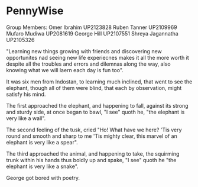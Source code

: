 # PennyWise

Group Members:
Omer Ibrahim UP2123828
Ruben Tanner UP2109969
Mufaro Mudiwa UP2081619
George Hill UP2107551
Shreya Jagannatha UP2105326


"Learning new things growing with friends and discovering new opportunites nad seeing new life experiecnes makes it all the more worth it despite all the troubles and errors and dilemnas along the way, also knowing what we will laern each day is fun too".

It was six men from Indostan,
to learning much inclined,
that went to see the elephant,
though all of them were blind,
that each by observation,
might satisfy his mind.

The first approached the elephant,
and happening to fall,
against its strong and sturdy side,
at once began to bawl,
"I see" quoth he, "the elephant
is very like a wall".

The second feeling of the tusk,
cried "Ho! What have we here?
'Tis very round and smooth and sharp
to me 'Tis mighty clear,
this marvel of an elephant
is very like a spear".

The third approached the animal,
and happening to take,
the squirming trunk within his hands
thus boldly up and spake,
"I see" quoth he "the elephant is 
very like a snake".

George got bored with poetry.
